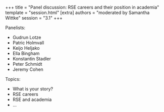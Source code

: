 +++
title = "Panel discussion: RSE careers and their position in academia"
template = "session.html"
[extra]
authors = "moderated by Samantha Wittke"
session = "3.1"
+++

Panelists:
- Gudrun Lotze
- Patric Holmvall
- Keijo Heljako
- Ella Bingham
- Konstantin Stadler
- Peter Schmidt
- Jeremy Cohen


Topics:
- What is your story?
- RSE careers
- RSE and academia
- ... 

